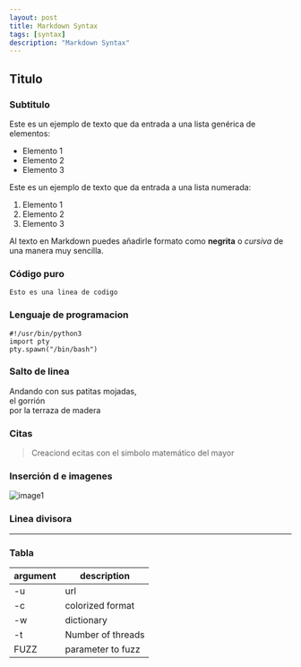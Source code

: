 ```yaml
---
layout: post
title: Markdown Syntax
tags: [syntax]
description: "Markdown Syntax"
---
```


## Titulo
### Subtitulo

Este es un ejemplo de texto que da entrada a una lista genérica de elementos:

- Elemento 1
- Elemento 2
- Elemento 3

Este es un ejemplo de texto que da entrada a una lista numerada:

1. Elemento 1
2. Elemento 2
3. Elemento 3

Al texto en Markdown puedes añadirle formato como **negrita** o *cursiva* de una manera muy sencilla.

### Código puro
`Esto es una linea de codigo`

### Lenguaje de programacion
```
#!/usr/bin/python3
import pty
pty.spawn("/bin/bash")
```



### Salto de linea
Andando con sus patitas mojadas,  
el gorrión  
por la terraza de madera  

### Citas
> Creaciond ecitas con el simbolo matemático del mayor

### Inserción d e imagenes
![image1](https://e00-elmundo.uecdn.es/albumes/2009/01/05/marilyn_manson_cuarenta/1231144997_extras_albumes_0.jpg "titulo alternativo")

### Linea divisora
---

### Tabla

| argument | description       |
| -------- | ----------------- |
| -u       | url               |
| -c       | colorized format  |
| -w       | dictionary        |
| -t       | Number of threads |
| FUZZ     | parameter to fuzz |
